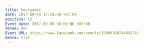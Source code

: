 ```yaml
---
title: Sourgasms
date: 2017-09-04 17:24:00 +07:00
position: 13
Event date: 2017-09-05 00:00:00 +07:00
Venue: Den
Event URL: https://www.facebook.com/events/1589036874495574/
Genre: live
---
```


